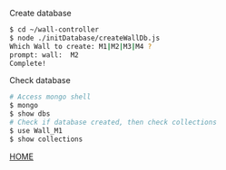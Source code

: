 Create database
```sh
$ cd ~/wall-controller
$ node ./initDatabase/createWallDb.js
Which Wall to create: M1|M2|M3|M4 ?
prompt: wall:  M2
Complete!
```
Check database
```sh
# Access mongo shell
$ mongo
$ show dbs
# Check if database created, then check collections
$ use Wall_M1
$ show collections
```
[HOME](../README.md)